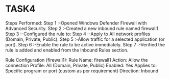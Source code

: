 # TASK4
Steps Performed: Step 1 :-Opened Windows Defender Firewall with Advanced Security. 
Step 2 :-Created a new inbound rule named firewall1.
Step 3 :-Configured the rule to: 
Step 4 :-Apply to All network profiles (Domain, Private, Public). 
Step 5 :-Allow traffic for a selected application (or port). 
Step 6 :-Enable the rule to be active immediately. 
Step 7 :-Verified the rule is added and enabled from the Inbound Rules section.

Rule Configuration (firewall1): Rule Name: firewall1 Action: Allow the connection Profile: All (Domain, Private, Public) Enabled: Yes Applies to: Specific program or port (custom as per requirement) Direction: Inbound
